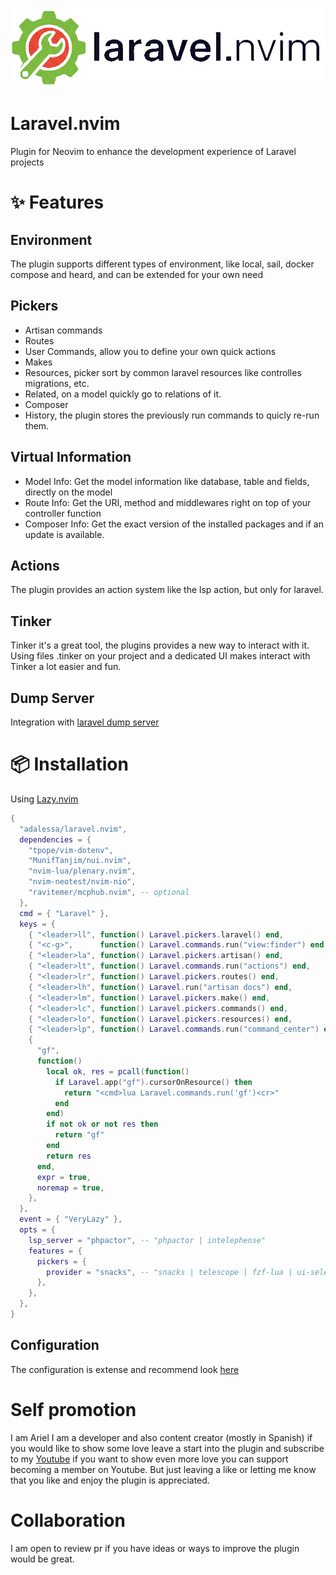 ![logo](imgs/logo.png)
# Laravel.nvim
Plugin for Neovim to enhance the development experience of Laravel projects


# ✨ Features

## Environment
The plugin supports different types of environment, like local, sail, docker compose and heard, and can be extended for your own need

## Pickers
- Artisan commands
- Routes
- User Commands, allow you to define your own quick actions
- Makes
- Resources, picker sort by common laravel resources like controlles migrations, etc.
- Related, on a model quickly go to relations of it.
- Composer
- History, the plugin stores the previously run commands to quicly re-run them.

## Virtual Information
- Model Info: Get the model information like database, table and fields, directly on the model
- Route Info: Get the URI, method and middlewares right on top of your controller function
- Composer Info: Get the exact version of the installed packages and if an update is available.

## Actions
The plugin provides an action system like the lsp action, but only for laravel.

## Tinker
Tinker it's a great tool, the plugins provides a new way to interact with it.
Using files .tinker on your project and a dedicated UI makes interact with Tinker
a lot easier and fun.

## Dump Server
Integration with [laravel dump server](https://github.com/beyondcode/laravel-dump-server)

# 📦 Installation

Using [Lazy.nvim](https://github.com/foke/lazy.nvim)
```lua
{
  "adalessa/laravel.nvim",
  dependencies = {
    "tpope/vim-dotenv",
    "MunifTanjim/nui.nvim",
    "nvim-lua/plenary.nvim",
    "nvim-neotest/nvim-nio",
    "ravitemer/mcphub.nvim", -- optional
  },
  cmd = { "Laravel" },
  keys = {
    { "<leader>ll", function() Laravel.pickers.laravel() end,              desc = "Laravel: Open Laravel Picker" },
    { "<c-g>",      function() Laravel.commands.run("view:finder") end,    desc = "Laravel: Open View Finder" },
    { "<leader>la", function() Laravel.pickers.artisan() end,              desc = "Laravel: Open Artisan Picker" },
    { "<leader>lt", function() Laravel.commands.run("actions") end,        desc = "Laravel: Open Actions Picker" },
    { "<leader>lr", function() Laravel.pickers.routes() end,               desc = "Laravel: Open Routes Picker" },
    { "<leader>lh", function() Laravel.run("artisan docs") end,            desc = "Laravel: Open Documentation" },
    { "<leader>lm", function() Laravel.pickers.make() end,                 desc = "Laravel: Open Make Picker" },
    { "<leader>lc", function() Laravel.pickers.commands() end,             desc = "Laravel: Open Commands Picker" },
    { "<leader>lo", function() Laravel.pickers.resources() end,            desc = "Laravel: Open Resources Picker" },
    { "<leader>lp", function() Laravel.commands.run("command_center") end, desc = "Laravel: Open Command Center" },
    {
      "gf",
      function()
        local ok, res = pcall(function()
          if Laravel.app("gf").cursorOnResource() then
            return "<cmd>lua Laravel.commands.run('gf')<cr>"
          end
        end)
        if not ok or not res then
          return "gf"
        end
        return res
      end,
      expr = true,
      noremap = true,
    },
  },
  event = { "VeryLazy" },
  opts = {
    lsp_server = "phpactor", -- "phpactor | intelephense"
    features = {
      pickers = {
        provider = "snacks", -- "snacks | telescope | fzf-lua | ui-select"
      },
    },
  },
}
```

## Configuration
The configuration is extense and recommend look [here](lua/laravel/options/default.lua)

# Self promotion
I am Ariel I am a developer and also content creator (mostly in Spanish)
if you would like to show some love leave a start into the plugin and subscribe to my [Youtube](https://youtube.com/@Alpha_Dev)
if you want to show even more love you can support becoming a member on Youtube.
But just leaving a like or letting me know that you like and enjoy the plugin is appreciated.

# Collaboration
I am open to review pr if you have ideas or ways to improve the plugin would be great.
